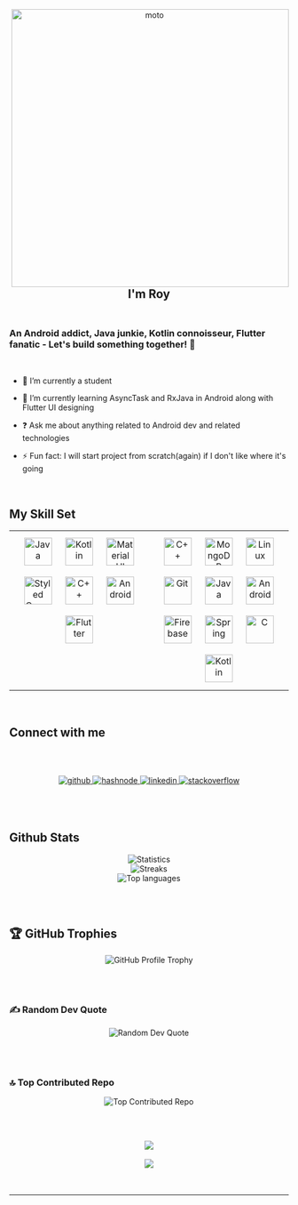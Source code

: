 <div align="center">
<img align="right" width="500px" alt="moto" src="https://i.imgur.com/sREDmpJ.gif"/>
</div>  
  


## <div align="center">I'm Roy</div></br>
### <div align="left">An Android addict, Java junkie, Kotlin connoisseur, Flutter fanatic - Let's build something together! 🚀</div>  
</br>

- 🔭 I’m currently a student  
  

- 🌱 I’m currently learning AsyncTask and RxJava in Android along with Flutter UI designing
  

- ❓ Ask me about anything related to Android dev and related technologies  
  

- ⚡ Fun fact: I will start project from scratch(again) if I don't like where it's going  
  

<br/>  


## My Skill Set  
<table><tr><td valign="top" width="50%">




<div align="center">  
<a href="https://www.java.com/" target="_blank"><img style="margin: 10px" src="https://profilinator.rishav.dev/skills-assets/java-original-wordmark.svg" alt="Java" height="50" /></a>  
<a href="https://kotlinlang.org/" target="_blank"><img style="margin: 10px" src="https://profilinator.rishav.dev/skills-assets/kotlinlang-icon.svg" alt="Kotlin" height="50" /></a>  
<a href="https://mui.com/" target="_blank"><img style="margin: 10px" src="https://profilinator.rishav.dev/skills-assets/mui.png" alt="Material UI" height="50" /></a>  
<a href="https://styled-components.com/" target="_blank"><img style="margin: 10px" src="https://profilinator.rishav.dev/skills-assets/styled-components.png" alt="Styled Components" height="50" /></a>  
<a href="https://www.cplusplus.com/" target="_blank"><img style="margin: 10px" src="https://profilinator.rishav.dev/skills-assets/cplusplus-original.svg" alt="C++" height="50" /></a>  
<a href="https://www.android.com/intl/en_in/" target="_blank"><img style="margin: 10px" src="https://profilinator.rishav.dev/skills-assets/android-original-wordmark.svg" alt="Android" height="50" /></a>  
<a href="https://flutter.dev/" target="_blank"><img style="margin: 10px" src="https://profilinator.rishav.dev/skills-assets/flutterio-icon.svg" alt="Flutter" height="50" /></a>  
</div>

</td><td valign="top" width="50%">




<div align="center">  
<a href="https://www.cplusplus.com/" target="_blank"><img style="margin: 10px" src="https://profilinator.rishav.dev/skills-assets/cplusplus-original.svg" alt="C++" height="50" /></a>  
<a href="https://www.mongodb.com/" target="_blank"><img style="margin: 10px" src="https://profilinator.rishav.dev/skills-assets/mongodb-original-wordmark.svg" alt="MongoDB" height="50" /></a>  
<a href="https://www.linux.org/" target="_blank"><img style="margin: 10px" src="https://profilinator.rishav.dev/skills-assets/linux-original.svg" alt="Linux" height="50" /></a>  
<a href="https://github.com/" target="_blank"><img style="margin: 10px" src="https://profilinator.rishav.dev/skills-assets/git-scm-icon.svg" alt="Git" height="50" /></a>  
<a href="https://www.java.com/" target="_blank"><img style="margin: 10px" src="https://profilinator.rishav.dev/skills-assets/java-original-wordmark.svg" alt="Java" height="50" /></a>  
<a href="https://www.android.com/intl/en_in/" target="_blank"><img style="margin: 10px" src="https://profilinator.rishav.dev/skills-assets/android-original-wordmark.svg" alt="Android" height="50" /></a>  
<a href="https://firebase.google.com/" target="_blank"><img style="margin: 10px" src="https://profilinator.rishav.dev/skills-assets/firebase.png" alt="Firebase" height="50" /></a>  
<a href="https://docs.spring.io/spring-framework/docs/3.0.x/reference/expressions.html#:~:text=The%20Spring%20Expression%20Language%20(SpEL,and%20basic%20string%20templating%20functionality." target="_blank"><img style="margin: 10px" src="https://profilinator.rishav.dev/skills-assets/springio-icon.svg" alt="Spring" height="50" /></a>  
<a href="https://www.cprogramming.com/" target="_blank"><img style="margin: 10px" src="https://profilinator.rishav.dev/skills-assets/c-original.svg" alt="C" height="50" /></a>  
<a href="https://kotlinlang.org/" target="_blank"><img style="margin: 10px" src="https://profilinator.rishav.dev/skills-assets/kotlinlang-icon.svg" alt="Kotlin" height="50" /></a>  
</div>





</td></tr></table>  

<br/>  


## Connect with me
<br></br>

<div align="center">
<a href="https://github.com/https://github.com/Rup-Royofficial" target="_blank">
<img src=https://img.shields.io/badge/github-%2324292e.svg?&style=for-the-badge&logo=github&logoColor=white alt=github style="margin-bottom: 5px;" />
</a>
<a href="https://hashnode.com/@https://hashnode.com/@RupayanRoyofficial" target="_blank">
<img src=https://img.shields.io/badge/hashnode-%232962FF.svg?&style=for-the-badge&logo=hashnode&logoColor=white alt=hashnode style="margin-bottom: 5px;" />
</a>
<a href="https://linkedin.com/in/https://www.linkedin.com/in/rupayan-roy-7a787b226/" target="_blank">
<img src=https://img.shields.io/badge/linkedin-%231E77B5.svg?&style=for-the-badge&logo=linkedin&logoColor=white alt=linkedin style="margin-bottom: 5px;" />
</a>
<a href="https://stackoverflow.com/users/https://stackoverflow.com/users/19829139/rupayan-roy" target="_blank">
<img src=https://img.shields.io/badge/stackoverflow-%23F28032.svg?&style=for-the-badge&logo=stackoverflow&logoColor=white alt=stackoverflow style="margin-bottom: 5px;" />
</a>  
</div>  
  

<br></br>


## Github Stats 
<p align="center">
  <img src="https://github-readme-stats.vercel.app/api?username=Rup-Royofficial&theme=dark&hide_border=false&include_all_commits=true&count_private=true" alt="Statistics"/></br>
  <img src="https://github-readme-streak-stats.herokuapp.com/?user=Rup-Royofficial&theme=dark&hide_border=false" alt="Streaks"/></br>
  <img src="https://github-readme-stats.vercel.app/api/top-langs/?username=Rup-Royofficial&theme=dark&hide_border=false&include_all_commits=true&count_private=true&layout=compact" alt="Top languages"/></br>
</p>

<br/>  



<br/>  



## 🏆 GitHub Trophies
<p align="center">
  <img src="https://github-profile-trophy.vercel.app/?username=Rup-Royofficial&theme=discord&no-frame=false&no-bg=true&margin-w=4" alt="GitHub Profile Trophy" />
</p>


<br></br>
### ✍️ Random Dev Quote
<p align="center">
  <img src="https://quotes-github-readme.vercel.app/api?type=horizontal&theme=radical" alt="Random Dev Quote" />
</p>


<br></br>
### 🔝 Top Contributed Repo
<p align="center">
  <img src="https://github-contributor-stats.vercel.app/api?username=Rup-Royofficial&limit=5&theme=discord&combine_all_yearly_contributions=true" alt="Top Contributed Repo" />
</p>

<br></br>
<div align="center"><img src="https://spotify-github-profile.vercel.app/api/view?uid=5enbw7so8xrq1n7c0i15mv74y&cover_image=true&theme=default&show_offline=false&background_color=121212&interchange=false&bar_color=53b14f&bar_color_cover=false" /></div>  

<br/>  

<div align="center">
<img src="https://komarev.com/ghpvc/?username=Rup-Royofficial&&style=flat-square" align="center" />
</div>  
  

<br/>  

<div align="center"></div>
<br />

----
